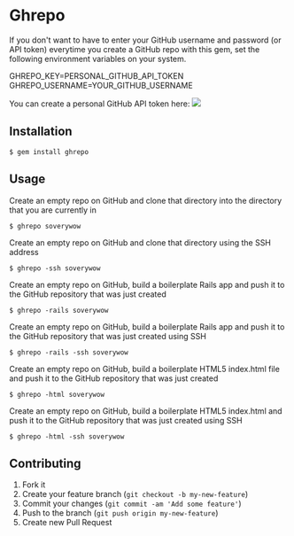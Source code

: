 # Ghrepo

If you don't want to have to enter your GitHub username and password (or API token) everytime you create a GitHub repo with this gem, set the following environment variables on your system.

GHREPO_KEY=PERSONAL_GITHUB_API_TOKEN
GHREPO_USERNAME=YOUR_GITHUB_USERNAME

You can create a personal GitHub API token here:
<img src="https://d2oawfjgoy88bd.cloudfront.net/5393b246c38aa547534fcae3/5393b246c38aa547534fcae5/5393b24ac38aa54754e9b138.png?Expires=1402277210&Signature=GpJuRQJMfxRpGohuxHZnKd9H1DcmBskpLshyJsMF4y2RQc89-YcRWY-gYtT6yFzG7lD2483YKlGk6H5mjljG0kEp-eAvVndMPSkdX9wK~VRJMWgoC9Y3RobP9nOruCaRR4O6wKngFjetKrTcHvCL6CyE9PcSCQIy2ta4Ua0EBaaJ794RcNp0fIxv3XzYqNiPM0Nfo~c7zFn0kPU9BULq56zbSfBI3B1fnIGaIM1iLCDHP6RWWD4ECd3q62PlwhPX42equ5PLD2P~u20gmgujWvw-fUiyj65UZeVf0esaknZmoatZdIhu3B6FkOx6~et9gahYz1s98KfKrbPRfiJplA__&Key-Pair-Id=APKAJHEJJBIZWFB73RSA">

## Installation

    $ gem install ghrepo

## Usage

Create an empty repo on GitHub and clone that directory into the directory that you are currently in

```
$ ghrepo soverywow
```

Create an empty repo on GitHub and clone that directory using the SSH address

```
$ ghrepo -ssh soverywow
```

Create an empty repo on GitHub, build a boilerplate Rails app and push it to the GitHub repository that was just created

```
$ ghrepo -rails soverywow
```

Create an empty repo on GitHub, build a boilerplate Rails app and push it to the GitHub repository that was just created using SSH

```
$ ghrepo -rails -ssh soverywow
```

Create an empty repo on GitHub, build a boilerplate HTML5 index.html file and push it to the GitHub repository that was just created

```
$ ghrepo -html soverywow
```

Create an empty repo on GitHub, build a boilerplate HTML5 index.html and push it to the GitHub repository that was just created using SSH

```
$ ghrepo -html -ssh soverywow
```

## Contributing

1. Fork it
2. Create your feature branch (`git checkout -b my-new-feature`)
3. Commit your changes (`git commit -am 'Add some feature'`)
4. Push to the branch (`git push origin my-new-feature`)
5. Create new Pull Request
